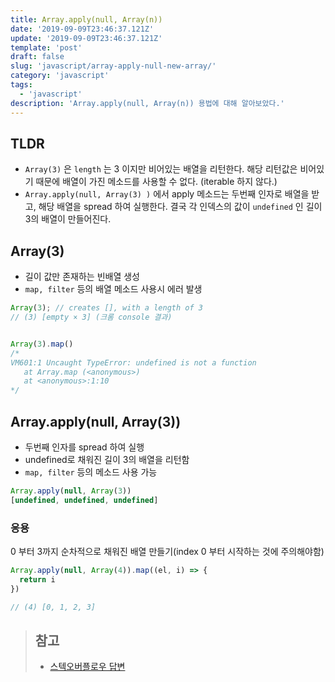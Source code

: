 ```yaml
---
title: Array.apply(null, Array(n))
date: '2019-09-09T23:46:37.121Z'
update: '2019-09-09T23:46:37.121Z'
template: 'post'
draft: false
slug: 'javascript/array-apply-null-new-array/'
category: 'javascript'
tags:
  - 'javascript'
description: 'Array.apply(null, Array(n)) 용법에 대해 알아보았다.'
---
```


## TLDR 

- `Array(3)` 은 `length`  는 3 이지만 비어있는 배열을 리턴한다. 해당 리턴값은 비어있기 때문에 배열이 가진 메소드를 사용할 수 없다. (iterable 하지 않다.)
- `Array.apply(null, Array(3) )` 에서 apply 메소드는 두번째 인자로 배열을 받고, 해당 배열을 spread 하여 실행한다. 결국 각 인덱스의 값이 `undefined` 인 길이 3의 배열이 만들어진다. 


## Array(3)

- 길이 값만 존재하는 빈배열 생성
- `map, filter` 등의 배열 메소드 사용시 에러 발생 

```js
Array(3); // creates [], with a length of 3
// (3) [empty × 3] (크롬 console 결과)


Array(3).map()
/* 
VM601:1 Uncaught TypeError: undefined is not a function
   at Array.map (<anonymous>)
   at <anonymous>:1:10 
*/
```

## Array.apply(null, Array(3))

- 두번째 인자를 spread 하여 실행 
- undefined로 채워진 길이 3의 배열을 리턴함 
- `map, filter` 등의 메소드 사용 가능 

```js
Array.apply(null, Array(3))
[undefined, undefined, undefined]

```

### 응용

0 부터 3까지 순차적으로 채워진 배열 만들기(index 0 부터 시작하는 것에 주의해야함)

```js
Array.apply(null, Array(4)).map((el, i) => {
  return i
})

// (4) [0, 1, 2, 3]
```

> ## 참고
> - [스텍오버플로우 답변](https://stackoverflow.com/questions/28416547/difference-between-array-applynull-arrayx-and-arrayx)
